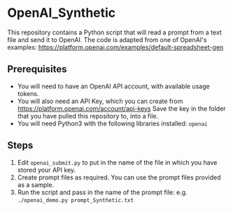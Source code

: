 # OpenAI_Synthetic

This repository contains a Python script that will read a prompt from a text file and send it to OpenAI. The code is adapted from one of OpenAI's examples: https://platform.openai.com/examples/default-spreadsheet-gen

## Prerequisites

* You will need to have an OpenAI API account, with available usage tokens.
* You will also need an API Key, which you can create from https://platform.openai.com/account/api-keys
  Save the key in the folder that you have pulled this repository to, into a file.
* You will need Python3 with the following libraries installed: `openai`

## Steps

1. Edit `openai_submit.py` to put in the name of the file in which you have stored your API key.
2. Create prompt files as required. You can use the prompt files provided as a sample.
3. Run the script and pass in the name of the prompt file:
   e.g. `./openai_demo.py prompt_Synthetic.txt` 

